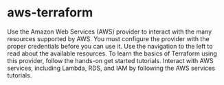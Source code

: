 # aws-terraform

Use the Amazon Web Services (AWS) provider to interact with the many resources supported by AWS. You must configure the provider with the proper credentials before you can use it. Use the navigation to the left to read about the available resources. To learn the basics of Terraform using this provider, follow the hands-on get started tutorials. Interact with AWS services, including Lambda, RDS, and IAM by following the AWS services tutorials.
